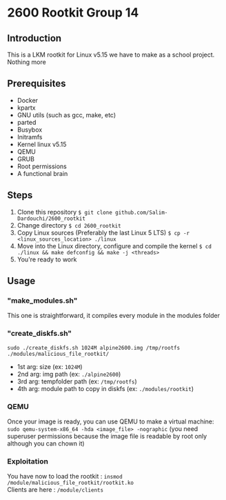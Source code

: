 # 2600 Rootkit Group 14

## Introduction
This is a LKM rootkit for Linux v5.15 we have to make as a school project. Nothing more

## Prerequisites
- Docker
- kpartx
- GNU utils (such as gcc, make, etc)
- parted
- Busybox
- Initramfs
- Kernel linux v5.15 
- QEMU
- GRUB
- Root permissions
- A functional brain

## Steps
1. Clone this repository 
`$ git clone github.com/Salim-Dardouchi/2600_rootkit`
2. Change directory 
`$ cd 2600_rootkit`
3. Copy Linux sources (Preferably the last Linux 5 LTS)
`$ cp -r <linux_sources_location> ./linux`
4. Move into the Linux directory, configure and compile the kernel
`$ cd ./linux && make defconfig && make -j <threads>`
5. You're ready to work

## Usage

### "make_modules.sh"
This one is straightforward, it compiles every module in the modules folder

### "create_diskfs.sh"  
`sudo ./create_diskfs.sh 1024M alpine2600.img /tmp/rootfs ./modules/malicious_file_rootkit/`  
- 1st arg: size (ex: `1024M`)
- 2nd arg: img path (ex: `./alpine2600`)
- 3rd arg: tempfolder path (ex: `/tmp/rootfs`)
- 4th arg: module path to copy in diskfs (ex: `./modules/rootkit`)

### QEMU
Once your image is ready, you can use QEMU to make a virtual machine:
`sudo qemu-system-x86_64 -hda <image_file> -nographic`
(you need superuser permissions because the image file is readable by root only although you can chown it)

### Exploitation
You have now to load the rootkit : `insmod /module/malicious_file_rootkit/rootkit.ko`  
Clients are here : `/module/clients`

